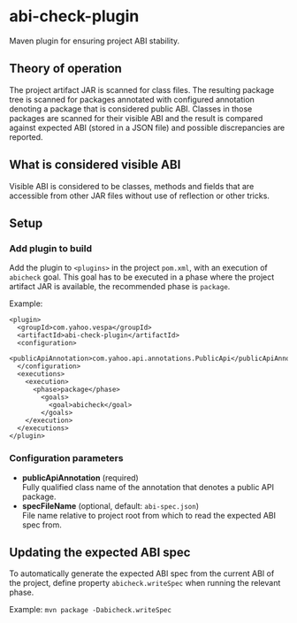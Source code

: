 <!-- Copyright 2020 Oath Inc. Licensed under the terms of the Apache 2.0 license. See LICENSE in the project root. -->
# abi-check-plugin

Maven plugin for ensuring project ABI stability.

## Theory of operation

The project artifact JAR is scanned for class files. The resulting package tree is scanned for
packages annotated with configured annotation denoting a package that is considered public ABI.
Classes in those packages are scanned for their visible ABI and the result is compared against
expected ABI (stored in a JSON file) and possible discrepancies are reported.

## What is considered visible ABI

Visible ABI is considered to be classes, methods and fields that are accessible from other JAR
files without use of reflection or other tricks.

## Setup

### Add plugin to build

Add the plugin to `<plugins>` in the project `pom.xml`, with an execution of `abicheck` goal. This
goal has to be executed in a phase where the project artifact JAR is available, the recommended
phase is `package`.

Example:
```
<plugin>
  <groupId>com.yahoo.vespa</groupId>
  <artifactId>abi-check-plugin</artifactId>
  <configuration>
    <publicApiAnnotation>com.yahoo.api.annotations.PublicApi</publicApiAnnotation>
  </configuration>
  <executions>
    <execution>
      <phase>package</phase>
        <goals>
          <goal>abicheck</goal>
        </goals>
    </execution>
  </executions>
</plugin>
```

### Configuration parameters

 * **publicApiAnnotation** (required)  
   Fully qualified class name of the annotation that denotes a public API package.
 * **specFileName** (optional, default: `abi-spec.json`)  
   File name relative to project root from which to read the expected ABI spec from.
   
## Updating the expected ABI spec

To automatically generate the expected ABI spec from the current ABI of the project, define
property `abicheck.writeSpec` when running the relevant phase.

Example: `mvn package -Dabicheck.writeSpec`

